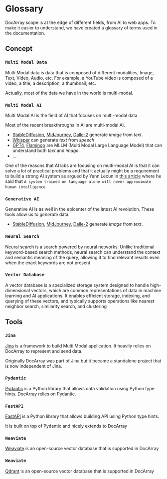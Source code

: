 # Glossary

DocArray scope is at the edge of different fields, from AI to web apps. To make it easier to understand, we have created a glossary of terms used in the documentation. 

## Concept

### `Multi Modal Data`
Multi Modal data is data that is composed of different modalities, Image, Text, Video, Audio, etc.
For example, a YouTube video is composed of a video, a title, a description, a thumbnail, etc. 

Actually, most of the data we have in the world is multi-modal.

### `Multi Modal AI`

Multi Modal AI is the field of AI that focuses on multi-modal data. 

Most of the recent breakthroughs in AI are multi-modal AI. 

* [StableDiffusion](https://stability.ai/blog/stable-diffusion-public-release), [MidJourney](https://www.midjourney.com/home/?callbackUrl=%2Fapp%2F), [Dalle-2](https://openai.com/product/dall-e-2) generate *image* from *text*.
* [Whisper](https://openai.com/research/whisper) can generate *text* from *speech* 
* [GPT4](https://openai.com/product/gpt-4), [Flamingo](https://www.deepmind.com/blog/tackling-multiple-tasks-with-a-single-visual-language-model) are MLLM (Multi Modal Large Language Model) that can understand both *text* and *image*.
* ...

One of the reasons that AI labs are focusing on multi-modal AI is that it can solve a lot of practical problems and that it actually might be
a requirement to build a strong AI system as argued by Yann Lecun in [this article](https://www.noemamag.com/ai-and-the-limits-of-language/) where he said that `A system trained on language alone will never approximate human intelligence`.

### `Generative AI`

Generative AI is as well in the epicenter of the latest AI revolution. These tools allow us to *generate* data.

* [StableDiffusion](https://stability.ai/blog/stable-diffusion-public-release), [MidJourney](https://www.midjourney.com/home/?callbackUrl=%2Fapp%2F), [Dalle-2](https://openai.com/product/dall-e-2) generate *image* from *text*.


### `Neural Search`

Neural search is a search powered by neural networks.  Unlike traditional keyword-based search methods, neural search can understand the context and semantic meaning of the query, allowing it to find relevant results even when the exact keywords are not present


### `Vector Database`

A vector database is a specialized storage system designed to handle high-dimensional vectors, which are common representations of data in machine learning and AI applications. It enables efficient storage, indexing, and querying of these vectors, and typically supports operations like nearest neighbor search, similarity search, and clustering


## Tools

### `Jina`

[Jina](https://jina.ai) is a framework to build Multi Modal application. It heavily relies on DocArray to represent and send data.

Originally DocArray was part of Jina but it became a standalone project that is now independent of Jina.

### `Pydantic`

[Pydantic](https://github.com/pydantic/pydantic/) is a Python library that allows data validation using Python type hints. 
DocArray relies on Pydantic.

### `FastAPI`

[FastAPI](https://fastapi.tiangolo.com/) is a Python library that allows building API using Python type hints.

It is built on top of Pydantic and nicely extends to DocArray

### `Weaviate`

[Weaviate](https://weaviate.io/) is an open-source vector database that is supported in DocArray

### `Weaviate`

[Qdrant](https://qdrant.tech/) is an open-source vector database that is supported in DocArray